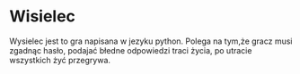 # Wisielec
Wysielec jest to gra napisana w jezyku python. Polega na tym,że gracz musi zgadnąc hasło, podajać błedne odpowiedzi traci życia, po utracie wszystkich żyć przegrywa.

